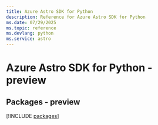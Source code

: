 ```yaml
---
title: Azure Astro SDK for Python
description: Reference for Azure Astro SDK for Python
ms.date: 07/29/2025
ms.topic: reference
ms.devlang: python
ms.service: astro
---
```

# Azure Astro SDK for Python - preview
## Packages - preview
[!INCLUDE [packages](astro-index.md)]